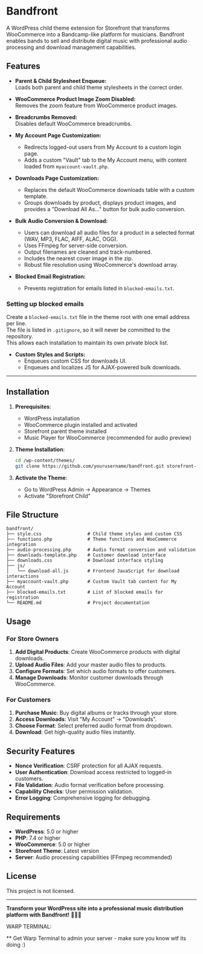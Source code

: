 # Bandfront

A WordPress child theme extension for Storefront that transforms WooCommerce into a Bandcamp-like platform for musicians. Bandfront enables bands to sell and distribute digital music with professional audio processing and download management capabilities.

## Features

- **Parent & Child Stylesheet Enqueue:**  
  Loads both parent and child theme stylesheets in the correct order.

- **WooCommerce Product Image Zoom Disabled:**  
  Removes the zoom feature from WooCommerce product images.

- **Breadcrumbs Removed:**  
  Disables default WooCommerce breadcrumbs.

- **My Account Page Customization:**  
  - Redirects logged-out users from My Account to a custom login page.
  - Adds a custom "Vault" tab to the My Account menu, with content loaded from `myaccount-vault.php`.

- **Downloads Page Customization:**  
  - Replaces the default WooCommerce downloads table with a custom template.
  - Groups downloads by product, displays product images, and provides a "Download All As..." button for bulk audio conversion.

- **Bulk Audio Conversion & Download:**  
  - Users can download all audio files for a product in a selected format (WAV, MP3, FLAC, AIFF, ALAC, OGG).
  - Uses FFmpeg for server-side conversion.
  - Output filenames are cleaned and track-numbered.
  - Includes the nearest cover image in the zip.
  - Robust file resolution using WooCommerce's download array.

- **Blocked Email Registration:**  
  - Prevents registration for emails listed in `blocked-emails.txt`.

### Setting up blocked emails  
Create a `blocked-emails.txt` file in the theme root with one email address per line.  
The file is listed in `.gitignore`, so it will never be committed to the repository.  
This allows each installation to maintain its own private block list.


- **Custom Styles and Scripts:**  
  - Enqueues custom CSS for downloads UI.
  - Enqueues and localizes JS for AJAX-powered bulk downloads.

---

## Installation

1. **Prerequisites**:
   - WordPress installation
   - WooCommerce plugin installed and activated
   - Storefront parent theme installed
   - Music Player for WooCommerce (recommended for audio preview)

2. **Theme Installation**:
   ```bash
   cd /wp-content/themes/
   git clone https://github.com/yourusername/bandfront.git storefront-child
   ```

3. **Activate the Theme**:
   - Go to WordPress Admin → Appearance → Themes
   - Activate "Storefront Child"

## File Structure

```
bandfront/
├── style.css                 # Child theme styles and custom CSS
├── functions.php             # Theme functions and WooCommerce integration
├── audio-processing.php      # Audio format conversion and validation
├── downloads-template.php    # Customer download interface
├── downloads.css             # Download interface styling
├── js/
│   └── download-all.js       # Frontend JavaScript for download interactions
├── myaccount-vault.php       # Custom Vault tab content for My Account
├── blocked-emails.txt        # List of blocked emails for registration
└── README.md                 # Project documentation
```

## Usage

### For Store Owners
1. **Add Digital Products**: Create WooCommerce products with digital downloads.
2. **Upload Audio Files**: Add your master audio files to products.
3. **Configure Formats**: Set which audio formats to offer customers.
4. **Manage Downloads**: Monitor customer downloads through WooCommerce.

### For Customers
1. **Purchase Music**: Buy digital albums or tracks through your store.
2. **Access Downloads**: Visit "My Account" → "Downloads".
3. **Choose Format**: Select preferred audio format from dropdown.
4. **Download**: Get high-quality audio files instantly.

## Security Features

- **Nonce Verification**: CSRF protection for all AJAX requests.
- **User Authentication**: Download access restricted to logged-in customers.
- **File Validation**: Audio format verification before processing.
- **Capability Checks**: User permission validation.
- **Error Logging**: Comprehensive logging for debugging.

## Requirements

- **WordPress**: 5.0 or higher
- **PHP**: 7.4 or higher
- **WooCommerce**: 5.0 or higher
- **Storefront Theme**: Latest version
- **Server**: Audio processing capabilities (FFmpeg recommended)

## License

This project is not licensed.

---

**Transform your WordPress site into a professional music distribution platform with Bandfront!** 🎸🥁🎹

WARP TERMINAL:

** Get Warp Terminal to admin your server - make sure you know wtf its doing :) 
